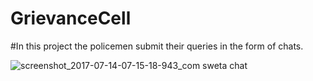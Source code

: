 # GrievanceCell
#In this project the policemen submit their queries in the form of chats.

![screenshot_2017-07-14-07-15-18-943_com sweta chat](https://user-images.githubusercontent.com/25801676/28195219-9a160f10-6866-11e7-97ed-4264b8bd91f8.png)
